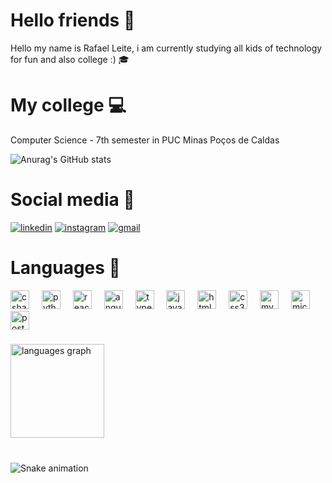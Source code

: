 # Hello friends :eyes:
Hello my name is Rafael Leite, i am currently studying all kids of technology for fun and also college :)  :mortar_board:


# My college :computer:
  Computer Science - 7th semester in PUC Minas Poços de Caldas
  
  ![Anurag's GitHub stats](https://github-readme-stats.vercel.app/api?username=Raffaleite&show_icons=true&theme=dark)
  
# Social media :incoming_envelope:
 [![linkedin](https://img.shields.io/badge/LinkedIn-0077B5?style=for-the-badge&logo=linkedin&logoColor=white)](https://www.linkedin.com/in/rafael-leite-da-silva-cireli-b0884b241/)
 [![instagram](https://img.shields.io/badge/Instagram-E4405F?style=for-the-badge&logo=instagram&logoColor=white)](https://www.instagram.com/milk.fael/)
 [![gmail](https://img.shields.io/static/v1?message=Gmail&logo=gmail&label=&color=D14836&logoColor=white&labelColor=&style=for-the-badge)](rafalscireli@gmail.com)


 

 
 
# Languages :memo:

 <div align="left">
  <img src="https://cdn.jsdelivr.net/gh/devicons/devicon/icons/csharp/csharp-original.svg" height="30" alt="csharp logo"  />
  <img width="12" />
  <img src="https://cdn.jsdelivr.net/gh/devicons/devicon/icons/python/python-original.svg" height="30" alt="python logo"  />
  <img width="12" />
  <img src="https://cdn.jsdelivr.net/gh/devicons/devicon/icons/react/react-original.svg" height="30" alt="react logo"  />
  <img width="12" />
  <img src="https://cdn.jsdelivr.net/gh/devicons/devicon/icons/angularjs/angularjs-plain.svg" height="30" alt="angularjs logo"  />
  <img width="12" />
  <img src="https://cdn.jsdelivr.net/gh/devicons/devicon/icons/typescript/typescript-original.svg" height="30" alt="typescript logo"  />
  <img width="12" />
  <img src="https://cdn.jsdelivr.net/gh/devicons/devicon/icons/javascript/javascript-original.svg" height="30" alt="javascript logo"  />
  <img width="12" />
  <img src="https://cdn.jsdelivr.net/gh/devicons/devicon/icons/html5/html5-original.svg" height="30" alt="html5 logo"  />
  <img width="12" />
  <img src="https://cdn.jsdelivr.net/gh/devicons/devicon/icons/css3/css3-original.svg" height="30" alt="css3 logo"  />
  <img width="12" />
  <img src="https://cdn.jsdelivr.net/gh/devicons/devicon/icons/mysql/mysql-original.svg" height="30" alt="mysql logo"  />
  <img width="12" />
  <img src="https://cdn.jsdelivr.net/gh/devicons/devicon/icons/microsoftsqlserver/microsoftsqlserver-plain.svg" height="30" alt="microsoftsqlserver logo"  />
  <img width="12" />
  <img src="https://cdn.jsdelivr.net/gh/devicons/devicon/icons/postgresql/postgresql-original.svg" height="30" alt="postgresql logo"  />
</div>

###
 
 <img src="https://github-readme-stats.vercel.app/api/top-langs?username=Raffaleite&locale=en&hide_title=false&layout=compact&card_width=320&langs_count=5&theme=dark&hide_border=false" height="150" alt="languages graph"  />


 ###

<br clear="both">

<img src="https://raw.githubusercontent.com/Raffaleite/Raffaleite/output/snake.svg" alt="Snake animation" />

###
 
